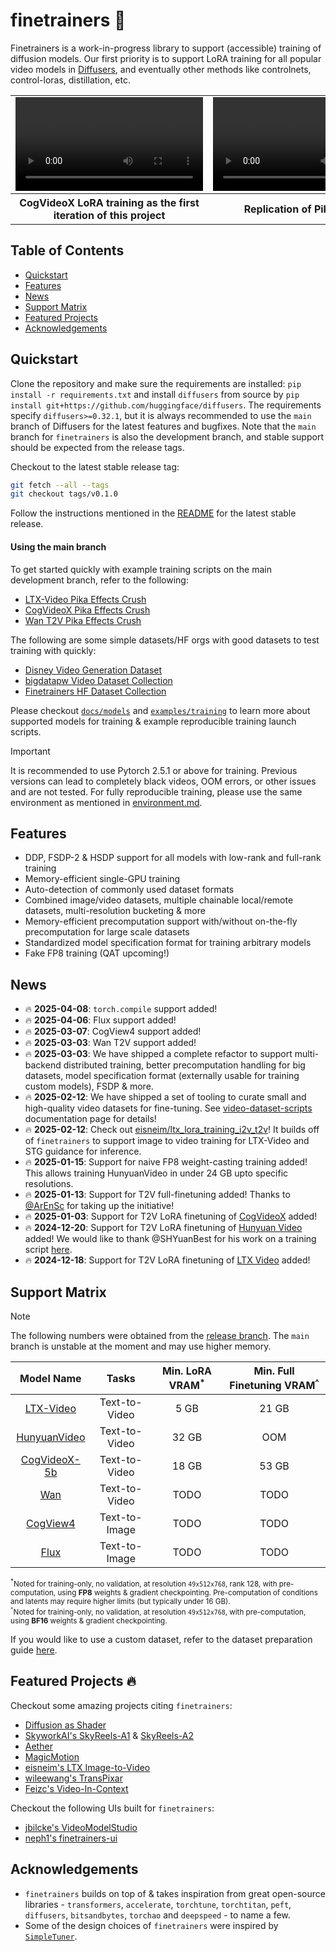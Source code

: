 # finetrainers 🧪

Finetrainers is a work-in-progress library to support (accessible) training of diffusion models. Our first priority is to support LoRA training for all popular video models in [Diffusers](https://github.com/huggingface/diffusers), and eventually other methods like controlnets, control-loras, distillation, etc.

<table align="center">
<tr>
  <td align="center"><video src="https://github.com/user-attachments/assets/aad07161-87cb-4784-9e6b-16d06581e3e5">Your browser does not support the video tag.</video></td>
  <td align="center"><video src="https://github.com/user-attachments/assets/c23d53e2-b422-4084-9156-3fce9fd01dad">Your browser does not support the video tag.</video></td>
</tr>
<tr>
  <th align="center">CogVideoX LoRA training as the first iteration of this project</th>
  <th align="center">Replication of PikaEffects</th>
</tr>
</table>

## Table of Contents

- [Quickstart](#quickstart)
- [Features](#features)
- [News](#news)
- [Support Matrix](#support-matrix)
- [Featured Projects](#featured-projects-)
- [Acknowledgements](#acknowledgements)

## Quickstart

Clone the repository and make sure the requirements are installed: `pip install -r requirements.txt` and install `diffusers` from source by `pip install git+https://github.com/huggingface/diffusers`. The requirements specify `diffusers>=0.32.1`, but it is always recommended to use the `main` branch of Diffusers for the latest features and bugfixes. Note that the `main` branch for `finetrainers` is also the development branch, and stable support should be expected from the release tags.

Checkout to the latest stable release tag:

```bash
git fetch --all --tags
git checkout tags/v0.1.0
```

Follow the instructions mentioned in the [README](https://github.com/a-r-r-o-w/finetrainers/tree/v0.1.0) for the latest stable release.

#### Using the main branch

To get started quickly with example training scripts on the main development branch, refer to the following:
- [LTX-Video Pika Effects Crush](./examples/training/sft/ltx_video/crush_smol_lora/)
- [CogVideoX Pika Effects Crush](./examples/training/sft/cogvideox/crush_smol_lora/)
- [Wan T2V Pika Effects Crush](./examples/training/sft/wan/crush_smol_lora/)

The following are some simple datasets/HF orgs with good datasets to test training with quickly:
- [Disney Video Generation Dataset](https://huggingface.co/datasets/Wild-Heart/Disney-VideoGeneration-Dataset)
- [bigdatapw Video Dataset Collection](https://huggingface.co/bigdata-pw)
- [Finetrainers HF Dataset Collection](https://huggingface.co/finetrainers)

Please checkout [`docs/models`](./docs/models/) and [`examples/training`](./examples/training/) to learn more about supported models for training & example reproducible training launch scripts.

> [!IMPORTANT] 
> It is recommended to use Pytorch 2.5.1 or above for training. Previous versions can lead to completely black videos, OOM errors, or other issues and are not tested. For fully reproducible training, please use the same environment as mentioned in [environment.md](./docs/environment.md).

## Features

- DDP, FSDP-2 & HSDP support for all models with low-rank and full-rank training
- Memory-efficient single-GPU training
- Auto-detection of commonly used dataset formats
- Combined image/video datasets, multiple chainable local/remote datasets, multi-resolution bucketing & more
- Memory-efficient precomputation support with/without on-the-fly precomputation for large scale datasets
- Standardized model specification format for training arbitrary models
- Fake FP8 training (QAT upcoming!)

## News

- 🔥 **2025-04-08**: `torch.compile` support added!
- 🔥 **2025-04-06**: Flux support added!
- 🔥 **2025-03-07**: CogView4 support added!
- 🔥 **2025-03-03**: Wan T2V support added!
- 🔥 **2025-03-03**: We have shipped a complete refactor to support multi-backend distributed training, better precomputation handling for big datasets, model specification format (externally usable for training custom models), FSDP & more.
- 🔥 **2025-02-12**: We have shipped a set of tooling to curate small and high-quality video datasets for fine-tuning. See [video-dataset-scripts](https://github.com/huggingface/video-dataset-scripts) documentation page for details!
- 🔥 **2025-02-12**: Check out [eisneim/ltx_lora_training_i2v_t2v](https://github.com/eisneim/ltx_lora_training_i2v_t2v/)! It builds off of `finetrainers` to support image to video training for LTX-Video and STG guidance for inference.
- 🔥 **2025-01-15**: Support for naive FP8 weight-casting training added! This allows training HunyuanVideo in under 24 GB upto specific resolutions.
- 🔥 **2025-01-13**: Support for T2V full-finetuning added! Thanks to [@ArEnSc](https://github.com/ArEnSc) for taking up the initiative!
- 🔥 **2025-01-03**: Support for T2V LoRA finetuning of [CogVideoX](https://huggingface.co/docs/diffusers/main/api/pipelines/cogvideox) added!
- 🔥 **2024-12-20**: Support for T2V LoRA finetuning of [Hunyuan Video](https://huggingface.co/docs/diffusers/main/api/pipelines/hunyuan_video) added! We would like to thank @SHYuanBest for his work on a training script [here](https://github.com/huggingface/diffusers/pull/10254).
- 🔥 **2024-12-18**: Support for T2V LoRA finetuning of [LTX Video](https://huggingface.co/docs/diffusers/main/api/pipelines/ltx_video) added!

## Support Matrix

> [!NOTE]
> The following numbers were obtained from the [release branch](https://github.com/a-r-r-o-w/finetrainers/tree/v0.0.1). The `main` branch is unstable at the moment and may use higher memory.

<div align="center">

| **Model Name**                                 | **Tasks**     | **Min. LoRA VRAM<sup>*</sup>**     | **Min. Full Finetuning VRAM<sup>^</sup>**     |
|:----------------------------------------------:|:-------------:|:----------------------------------:|:---------------------------------------------:|
| [LTX-Video](./docs/models/ltx_video.md)        | Text-to-Video | 5 GB                               | 21 GB                                         |
| [HunyuanVideo](./docs/models/hunyuan_video.md) | Text-to-Video | 32 GB                              | OOM                                           |
| [CogVideoX-5b](./docs/models/cogvideox.md)     | Text-to-Video | 18 GB                              | 53 GB                                         |
| [Wan](./docs/models/wan.md)                    | Text-to-Video | TODO                               | TODO                                          |
| [CogView4](./docs/models/cogview4.md)          | Text-to-Image | TODO                               | TODO                                          |
| [Flux](./docs/models/flux.md)                  | Text-to-Image | TODO                               | TODO                                          |

</div>

<sub><sup>*</sup>Noted for training-only, no validation, at resolution `49x512x768`, rank 128, with pre-computation, using **FP8** weights & gradient checkpointing. Pre-computation of conditions and latents may require higher limits (but typically under 16 GB).</sub><br/>
<sub><sup>^</sup>Noted for training-only, no validation, at resolution `49x512x768`, with pre-computation, using **BF16** weights & gradient checkpointing.</sub>

If you would like to use a custom dataset, refer to the dataset preparation guide [here](./docs/dataset/README.md).

## Featured Projects 🔥

Checkout some amazing projects citing `finetrainers`:
- [Diffusion as Shader](https://github.com/IGL-HKUST/DiffusionAsShader)
- [SkyworkAI's SkyReels-A1](https://github.com/SkyworkAI/SkyReels-A1) & [SkyReels-A2](https://github.com/SkyworkAI/SkyReels-A2)
- [Aether](https://github.com/OpenRobotLab/Aether)
- [MagicMotion](https://github.com/quanhaol/MagicMotion)
- [eisneim's LTX Image-to-Video](https://github.com/eisneim/ltx_lora_training_i2v_t2v/)
- [wileewang's TransPixar](https://github.com/wileewang/TransPixar)
- [Feizc's Video-In-Context](https://github.com/feizc/Video-In-Context)

Checkout the following UIs built for `finetrainers`:
- [jbilcke's VideoModelStudio](https://github.com/jbilcke-hf/VideoModelStudio)
- [neph1's finetrainers-ui](https://github.com/neph1/finetrainers-ui)

## Acknowledgements

* `finetrainers` builds on top of & takes inspiration from great open-source libraries - `transformers`, `accelerate`, `torchtune`, `torchtitan`, `peft`, `diffusers`, `bitsandbytes`, `torchao` and `deepspeed` - to name a few.
* Some of the design choices of `finetrainers` were inspired by [`SimpleTuner`](https://github.com/bghira/SimpleTuner).
